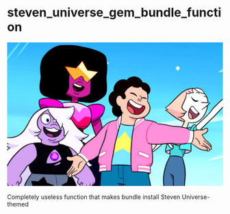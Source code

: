 # steven_universe_gem_bundle_function
![Steven Universe](/imgs/stevenuniverse.jpg)

Completely useless function that makes bundle install Steven Universe-themed


